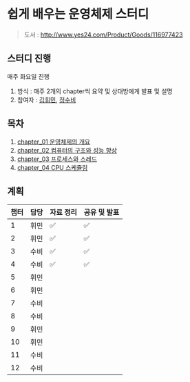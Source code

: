 # 쉽게 배우는 운영체제 스터디

> 도서 : http://www.yes24.com/Product/Goods/116977423

## 스터디 진행

매주 화요일 진행

1. 방식 : 매주 2개의 chapter씩 요약 및 상대방에게 발표 및 설명
2. 참여자 : [김휘민](https://github.com/hwibaski), [정수비](https://github.com/JeongSubi)

## 목차

1. [chapter_01 운영체제의 개요](https://github.com/hwibaski/book_study/blob/main/easy_operating_system/chapter_1/chapter_1.md)
2. [chapter_02 컴퓨터의 구조와 성능 향상](https://github.com/hwibaski/book_study/blob/main/easy_operating_system/chapter_2/chapter_2.md)
3. [chapter_03 프로세스와 스레드](https://github.com/hwibaski/book_study/blob/main/easy_operating_system/chapter_2/chapter_3.md)
4. [chapter_04 CPU 스케쥴링](https://github.com/hwibaski/book_study/blob/main/easy_operating_system/chapter_2/chapter_4.md)

## 계획

| 챕터 | 담당 | 자료 정리 | 공유 및 발표 |
| ---- | ---- | --------- | ------------ |
| 1    | 휘민 | ✅        | ✅           |
| 2    | 휘민 | ✅        | ✅           |
| 3    | 수비 | ✅        | ✅           |
| 4    | 수비 | ✅        | ✅           |
| 5    | 휘민 |           |              |
| 6    | 휘민 |           |              |
| 7    | 수비 |           |              |
| 8    | 수비 |           |              |
| 9    | 휘민 |           |              |
| 10   | 휘민 |           |              |
| 11   | 수비 |           |              |
| 12   | 수비 |           |              |
